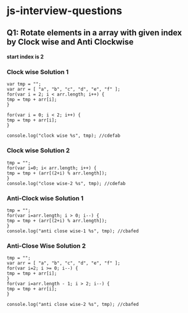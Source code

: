 # js-interview-questions

## Q1: Rotate elements in a array with given index by Clock wise and Anti Clockwise
#### start index is 2
### Clock wise Solution 1 
`var tmp = "";`    
`var arr = [ "a", "b", "c", "d", "e", "f" ];`    
`for(var i = 2; i < arr.length; i++) {`   
    `tmp = tmp + arr[i];`    
`}`   

`for(var i = 0; i < 2; i++) {`   
	`tmp = tmp + arr[i];`    
`}`   

`console.log("clock wise %s", tmp); //cdefab`  

### Clock wise Solution 2
`tmp = "";`    
`for(var i=0; i< arr.length; i++) {`   
   `tmp = tmp + (arr[(2+i) % arr.length]); `      
`}`   
`console.log("close wise-2 %s", tmp); //cdefab`   
### Anti-Clock wise Solution 1
`tmp = "";`   
`for(var i=arr.length; i > 0; i--) {`    
   `tmp = tmp + (arr[(2+i) % arr.length]);`  
`}`   
`console.log("anti close wise-1 %s", tmp); //cbafed`   
### Anti-Close Wise Solution 2
`tmp = "";`   
`var arr = [ "a", "b", "c", "d", "e", "f" ];`   
`for(var i=2; i >= 0; i--) {`   
  `tmp = tmp + arr[i];`   
`}`   
`for(var i=arr.length - 1; i > 2; i--) {`   
   `tmp = tmp + arr[i];`   
`}`   

`console.log("anti close wise-2 %s", tmp); //cbafed`   

